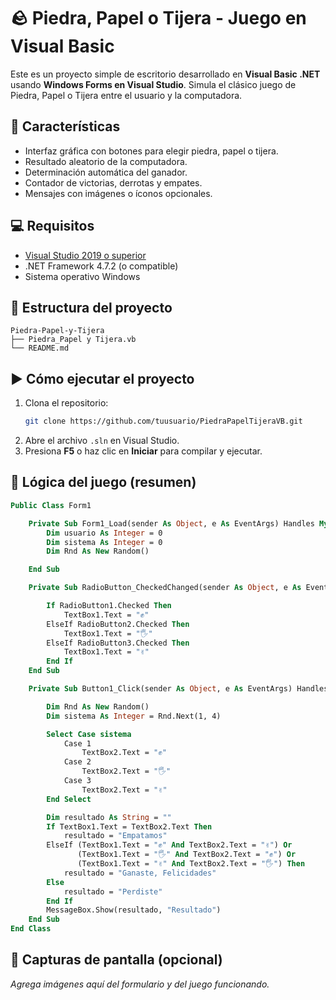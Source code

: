 # 🪨 Piedra, Papel o Tijera - Juego en Visual Basic

Este es un proyecto simple de escritorio desarrollado en **Visual Basic .NET** usando **Windows Forms en Visual Studio**. Simula el clásico juego de Piedra, Papel o Tijera entre el usuario y la computadora.

## 🧩 Características

- Interfaz gráfica con botones para elegir piedra, papel o tijera.
- Resultado aleatorio de la computadora.
- Determinación automática del ganador.
- Contador de victorias, derrotas y empates.
- Mensajes con imágenes o íconos opcionales.

## 💻 Requisitos

- [Visual Studio 2019 o superior](https://visualstudio.microsoft.com/)
- .NET Framework 4.7.2 (o compatible)
- Sistema operativo Windows

## 📁 Estructura del proyecto

```
Piedra-Papel-y-Tijera
├── Piedra_Papel y Tijera.vb
└── README.md
```

## ▶️ Cómo ejecutar el proyecto

1. Clona el repositorio:
   ```bash
   git clone https://github.com/tuusuario/PiedraPapelTijeraVB.git
   ```
2. Abre el archivo `.sln` en Visual Studio.
3. Presiona **F5** o haz clic en **Iniciar** para compilar y ejecutar.

## 🧠 Lógica del juego (resumen)

```vb
Public Class Form1

    Private Sub Form1_Load(sender As Object, e As EventArgs) Handles MyBase.Load
        Dim usuario As Integer = 0
        Dim sistema As Integer = 0
        Dim Rnd As New Random()

    End Sub

    Private Sub RadioButton_CheckedChanged(sender As Object, e As EventArgs) Handles RadioButton1.CheckedChanged, RadioButton2.CheckedChanged, RadioButton3.CheckedChanged

        If RadioButton1.Checked Then
            TextBox1.Text = "✊"
        ElseIf RadioButton2.Checked Then
            TextBox1.Text = "🖐️"
        ElseIf RadioButton3.Checked Then
            TextBox1.Text = "✌️"
        End If
    End Sub

    Private Sub Button1_Click(sender As Object, e As EventArgs) Handles Button1.Click

        Dim Rnd As New Random()
        Dim sistema As Integer = Rnd.Next(1, 4)

        Select Case sistema
            Case 1
                TextBox2.Text = "✊"
            Case 2
                TextBox2.Text = "🖐️"
            Case 3
                TextBox2.Text = "✌️"
        End Select

        Dim resultado As String = ""
        If TextBox1.Text = TextBox2.Text Then
            resultado = "Empatamos"
        ElseIf (TextBox1.Text = "✊" And TextBox2.Text = "✌️") Or
               (TextBox1.Text = "🖐️" And TextBox2.Text = "✊") Or
               (TextBox1.Text = "✌️" And TextBox2.Text = "🖐️") Then
            resultado = "Ganaste, Felicidades"
        Else
            resultado = "Perdiste"
        End If
        MessageBox.Show(resultado, "Resultado")
    End Sub
End Class

```

## 📸 Capturas de pantalla (opcional)

_Agrega imágenes aquí del formulario y del juego funcionando._



